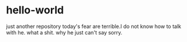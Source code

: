 # hello-world
just another repository
today's fear are terrible.I do not know how to talk with he.
what a shit.
why he just can't say sorry.


